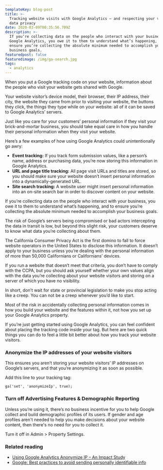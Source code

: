 ```yaml
---
templateKey: blog-post
title: >-
  Tracking website visits with Google Analytics — and respecting your visitors'
  data privacy
date: 2020-03-09T00:35:56.709Z
description: >-
  If you’re collecting data on the people who interact with your business via
  Google Analytics, you owe it to them to understand what’s happening, and to
  ensure you’re collecting the absolute minimum needed to accomplish your
  business goals.
featuredpost: false
featuredimage: /img/ga-search.jpg
tags:
  - analytics
---
```

When you put a Google tracking code on your website, information about the people who visit your website gets shared with Google. 

Your website visitor’s device model, their browser, their IP address, their city, the website they came from prior to visiting your website, the buttons they click, the things they type while on your website: all of it can be saved to Google Analytics’ servers.

Just like you care for your customers’ personal information if they visit your brick-and-mortar business, you should take equal care in how you handle their personal information when they visit your website.

Here’s a few examples of how using Google Analytics could unintentionally go awry:

* **Event tracking:** If you track form submission values, like a person’s name, address or purchasing data, you’re now storing this information in Google Analytics. 
* **URL and page title tracking:** All page visit URLs and titles are stored, so you should make sure your website doesn’t insert personal information into a dynamically-generated URL.
* **Site search tracking:** A website user might insert personal information into an on-site search bar in order to discover content on your website.

If you’re collecting data on the people who interact with your business, you owe it to them to understand what’s happening, and to ensure you’re collecting the absolute minimum needed to accomplish your business goals.

The risk of Google’s servers being compromised or bad actors intercepting the data in transit is low, but beyond this slight risk, your customers deserve to know what data you’re collecting about them.

The California Consumer Privacy Act is the first domino to fall to force website operators in the United States to disclose this information. It doesn’t apply to your business unless you’re dealing with the personal information of more than 50,000 Californians or Californians’ devices.

If you run a website that doesn’t meet that criteria, you don’t have to comply with the CCPA, but you should ask yourself whether your own values align with the data you’re collecting about your website visitors and storing on a server of which you have no visibility.

In short, don’t wait for state or provincial legislation to make you stop acting like a creep. You can not be a creep whenever you’d like to start.

Most of the risk in accidentally collecting personal information comes in how you build your website and the features within it, not how you set up your Google Analytics property.

If you’re just getting started using Google Analytics, you can feel confident about placing the tracking code inside your <head> tag. But here are two quick things you can do to feel a little bit better about how you track your website visitors.

### Anonymize the IP addresses of your website visitors

This ensures you aren’t storing your website visitors’ IP addresses on Google’s servers, and that you’re anonymizing it as soon as possible.

Add this line to your tracking tag:

```
ga('set', 'anonymizeIp', true);
```

### Turn off Advertising Features & Demographic Reporting

Unless you’re using it, there’s no business incentive for you to help Google collect and build demographic profiles of its users. If gender and age profiles aren't needed to help you make decisions about your website content, then there's no need for you to collect it.

Turn it off in Admin > Property Settings.

### Related reading

* [Using Google Analytics Anonymize IP – An Impact Study](https://brianclifton.com/blog/2018/06/19/impact-of-anonymizeip/)
* [Google: Best practices to avoid sending personally identifiable info](https://support.google.com/analytics/answer/6366371?hl=en)
